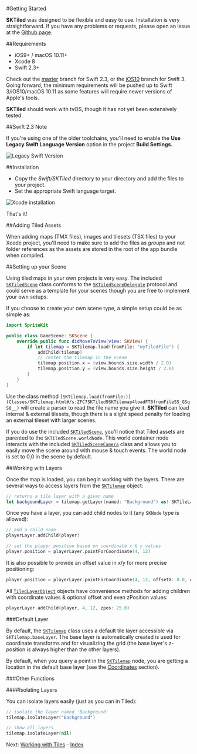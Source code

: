 #Getting Started

**SKTiled** was designed to be flexible and easy to use. Installation is very straightforward. If you have any problems or requests, please open an issue at the [Github page](https://github.com/mfessenden/SKTiled/issues).


##Requirements

- iOS9+ / macOS 10.11+
- Xcode 8
- Swift 2.3+

Check out the [master](https://github.com/mfessenden/SKTiled/tree/master) branch for Swift 2.3, or the [iOS10](https://github.com/mfessenden/SKTiled/tree/iOS10) branch for Swift 3. Going forward, the minimum requirements will be pushed up to Swift 3/iOS10/macOS 10.11 as some features will require newer versions of Apple's tools.

**SKTiled** should work with tvOS, though it has not yet been extensively tested.

##Swift 2.3 Note

If you're using one of the older toolchains, you'll need to enable the **Use Legacy Swift Language Version** option in the project **Build Settings.**

![Legacy Swift Version](https://raw.githubusercontent.com/mfessenden/SKTiled/master/docs/swift/img/swift_legacy.png)


##Installation

- Copy the *Swift/SKTiled* directory to your directory and add the files to your project.
- Set the appropriate Swift language target.

![Xcode installation](https://raw.githubusercontent.com/mfessenden/SKTiled/master/docs/swift/img/installation.png)

That's it!
 

##Adding Tiled Assets

When adding maps (TMX files), images and tilesets (TSX files) to your Xcode project, you'll need to make sure to add the files as *groups* and not folder references as the assets are stored in the root of the app bundle when compiled.


##Setting up your Scene

Using tiled maps in your own projects is very easy. The included [`SKTiledScene`](Classes/SKTiledScene.html) class conforms to the [`SKTiledSceneDelegate`](Protocols/SKTiledSceneDelegate.html) protocol and could serve as a template for your scenes though you are free to implement your own setups.

If you choose to create your own scene type, a simple setup could be as simple as:


```swift
import SpriteKit

public class GameScene: SKScene {
    override public func didMoveToView(view: SKView) {
        if let tilemap = SKTilemap.load(fromFile: "myTiledFile") {
            addChild(tilemap)
            // center the tilemap in the scene
            tilemap.position.x = (view.bounds.size.width / 2.0)
            tilemap.position.y = (view.bounds.size.height / 2.0)
        }
    }
}
```

Use the class method `[SKTilemap.load(fromFile:)](Classes/SKTilemap.html#/s:ZFC7SKTiled9SKTilemap4loadFT8fromFileSS_GSqS0__)` will create a parser to read the file name you give it. **SKTiled** can load internal & external tilesets, though there is a slight speed penalty for loading an external tileset with larger scenes.
 
If you do use the included [`SKTiledScene`](Classes/SKTiledScene.html), you'll notice that Tiled assets are parented to the `SKTiledScene.worldNode`. This world container node interacts with the included [`SKTiledSceneCamera`](Classes/SKTiledSceneCamera.html) class and allows you to easily move the scene around with mouse & touch events. The world node is set to 0,0 in the scene by default. 


##Working with Layers

Once the map is loaded, you can begin working with the layers. There are several ways to access layers from the [`SKTilemap`](Classes/SKTilemap.html) object:

```swift
// returns a tile layer with a given name
let backgoundLayer = tilemap.getLayer(named: "Background") as! SKTileLayer
```

Once you have a layer, you can add child nodes to it (any `SKNode` type is allowed):

```swift
// add a child node
playerLayer.addChild(player)

// set the player position based on coordinate x & y values
player.position = playerLayer.pointForCoordinate(4, 12)
```

It is also possible to provide an offset value in x/y for more precise positioning:

```swift
player.position = playerLayer.pointForCoordinate(4, 12, offsetX: 8.0, offsetY: 4.0)
```

All [`TiledLayerObject`](Classes/TiledLayerObject.html) objects have convenience methods for adding children with coordinate values & optional offset and even zPosition values:

```swift
playerLayer.addChild(player, 4, 12, zpos: 25.0)
```

###Default Layer

By default, the [`SKTilemap`](Classes/SKTilemap.html) class uses a default tile layer accessible via `SKTilemap.baseLayer`. The base layer is automatically created is used for coordinate transforms and for visualizing the grid (the base layer's z-position is always higher than the other layers).

By default, when you query a point in the [`SKTilemap`](Classes/SKTilemap.html) node, you are getting a location in the default base layer (see the [Coordinates](coordinates.html) section).


###Other Functions

####Isolating Layers

You can isolate layers easily (just as you can in Tiled):

```swift
// isolate the layer named 'Background'
tilemap.isolateLayer("Background")

// show all layers
tilemap.isolateLayer(nil)
```

Next: [Working with Tiles](tiles.html) - [Index](Tutorial.html)
